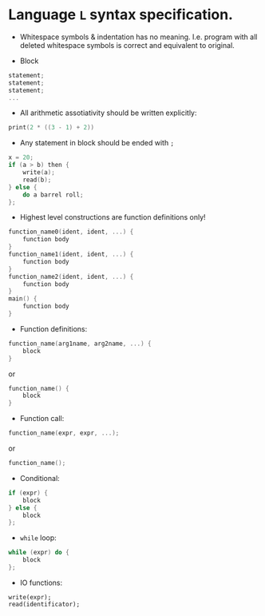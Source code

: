 # Language `L` syntax specification.

- Whitespace symbols & indentation has no meaning. I.e. program with all deleted whitespace symbols is correct and equivalent to original.

- Block 
```c++
statement; 
statement;
statement;
...
```

- All arithmetic assotiativity should be written explicitly:
```c++
print(2 * ((3 - 1) + 2))
```

- Any statement in block should be ended with `;`
```c++
x = 20;
if (a > b) then {
    write(a);
    read(b);
} else {
    do a barrel roll;
};
```

- Highest level constructions are function definitions only!
```c++
function_name0(ident, ident, ...) {
    function body
}
function_name1(ident, ident, ...) {
    function body
}
function_name2(ident, ident, ...) {
    function body
}
main() {
    function body
}
```

- Function definitions:
```c++
function_name(arg1name, arg2name, ...) {
    block
}
```
or 
```c++
function_name() {
    block
}
```

- Function call:
```c++
function_name(expr, expr, ...);
```
or
```c++
function_name();
```

- Conditional: 
```c++
if (expr) {
    block
} else {
    block
};
```

- `while` loop:
```c++
while (expr) do {
    block
};
```

- IO functions:
```
write(expr);
read(identificator);
```
